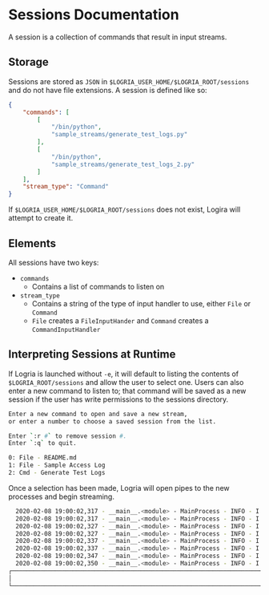 # Sessions Documentation

A session is a collection of commands that result in input streams.

## Storage

Sessions are stored as `JSON` in `$LOGRIA_USER_HOME/$LOGRIA_ROOT/sessions` and do not have file extensions. A session is defined like so:

```json
{
    "commands": [
        [
            "/bin/python",
            "sample_streams/generate_test_logs.py"
        ],
        [
            "/bin/python",
            "sample_streams/generate_test_logs_2.py"
        ]
    ],
    "stream_type": "Command"
}
```

If `$LOGRIA_USER_HOME/$LOGRIA_ROOT/sessions` does not exist, Logira will attempt to create it.

## Elements

All sessions have two keys:

- `commands`
  - Contains a list of commands to listen on
- `stream_type`
  - Contains a string of the type of input handler to use, either `File` or `Command`
  - `File` creates a `FileInputHander` and `Command` creates a `CommandInputHandler`

## Interpreting Sessions at Runtime

If Logria is launched without `-e`, it will default to listing the contents of `$LOGRIA_ROOT/sessions` and allow the user to select one. Users can also enter a new command to listen to; that command will be saved as a new session if the user has write permissions to the sessions directory.

```zsh
Enter a new command to open and save a new stream,
or enter a number to choose a saved session from the list.

Enter `:r #` to remove session #.
Enter `:q` to quit.

0: File - README.md
1: File - Sample Access Log
2: Cmd - Generate Test Logs
```

Once a selection has been made, Logria will open pipes to the new processes and begin streaming.

```zsh
  2020-02-08 19:00:02,317 - __main__.<module> - MainProcess - INFO - I am a first log! 80
  2020-02-08 19:00:02,317 - __main__.<module> - MainProcess - INFO - I am a second log! 43
  2020-02-08 19:00:02,327 - __main__.<module> - MainProcess - INFO - I am a first log! 80
  2020-02-08 19:00:02,327 - __main__.<module> - MainProcess - INFO - I am a second log! 58
  2020-02-08 19:00:02,337 - __main__.<module> - MainProcess - INFO - I am a second log! 54
  2020-02-08 19:00:02,337 - __main__.<module> - MainProcess - INFO - I am a first log! 92
  2020-02-08 19:00:02,347 - __main__.<module> - MainProcess - INFO - I am a second log! 68
  2020-02-08 19:00:02,350 - __main__.<module> - MainProcess - INFO - I am a first log! 26
┌─────────────────────────────────────────────────────────────────────────────────────────┐
│                                                                                         │
└─────────────────────────────────────────────────────────────────────────────────────────┘
```
